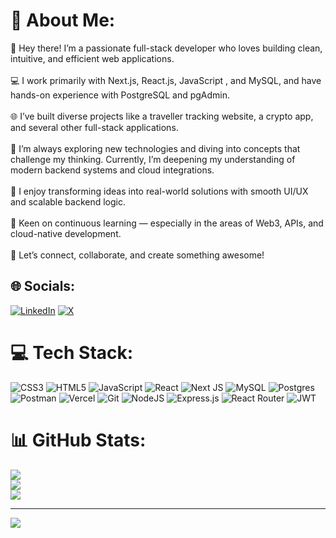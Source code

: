 
# 💫 About Me:
👋 Hey there! I’m a passionate full-stack developer who loves building clean, intuitive, and efficient web applications.<br><br>💻 I work primarily with Next.js, React.js, JavaScript , and MySQL, and have hands-on experience with PostgreSQL and pgAdmin.<br><br>🌐 I’ve built diverse projects like a traveller tracking website, a crypto app, and several other full-stack applications.<br><br>🚀 I’m always exploring new technologies and diving into concepts that challenge my thinking. Currently, I’m deepening my understanding of modern backend systems and cloud integrations.<br><br>🎯 I enjoy transforming ideas into real-world solutions with smooth UI/UX and scalable backend logic.<br><br>🧠 Keen on continuous learning — especially in the areas of Web3, APIs, and cloud-native development.<br><br>🤝 Let’s connect, collaborate, and create something awesome!


## 🌐 Socials:
[![LinkedIn](https://img.shields.io/badge/LinkedIn-%230077B5.svg?logo=linkedin&logoColor=white)](https://linkedin.com/in/samiksha-jain03) [![X](https://img.shields.io/badge/X-black.svg?logo=X&logoColor=white)](https://x.com/Samiksha03jain) 

# 💻 Tech Stack:
![CSS3](https://img.shields.io/badge/css3-%231572B6.svg?style=for-the-badge&logo=css3&logoColor=white) ![HTML5](https://img.shields.io/badge/html5-%23E34F26.svg?style=for-the-badge&logo=html5&logoColor=white) ![JavaScript](https://img.shields.io/badge/javascript-%23323330.svg?style=for-the-badge&logo=javascript&logoColor=%23F7DF1E) ![React](https://img.shields.io/badge/react-%2320232a.svg?style=for-the-badge&logo=react&logoColor=%2361DAFB) ![Next JS](https://img.shields.io/badge/Next-black?style=for-the-badge&logo=next.js&logoColor=white) ![MySQL](https://img.shields.io/badge/mysql-4479A1.svg?style=for-the-badge&logo=mysql&logoColor=white) ![Postgres](https://img.shields.io/badge/postgres-%23316192.svg?style=for-the-badge&logo=postgresql&logoColor=white) ![Postman](https://img.shields.io/badge/Postman-FF6C37?style=for-the-badge&logo=postman&logoColor=white) ![Vercel](https://img.shields.io/badge/vercel-%23000000.svg?style=for-the-badge&logo=vercel&logoColor=white) ![Git](https://img.shields.io/badge/git-%23F05033.svg?style=for-the-badge&logo=git&logoColor=white) ![NodeJS](https://img.shields.io/badge/node.js-6DA55F?style=for-the-badge&logo=node.js&logoColor=white) ![Express.js](https://img.shields.io/badge/express.js-%23404d59.svg?style=for-the-badge&logo=express&logoColor=%2361DAFB) ![React Router](https://img.shields.io/badge/React_Router-CA4245?style=for-the-badge&logo=react-router&logoColor=white) ![JWT](https://img.shields.io/badge/JWT-black?style=for-the-badge&logo=JSON%20web%20tokens)
# 📊 GitHub Stats:
![](https://github-readme-stats.vercel.app/api?username=Samikshajn03&theme=dark&hide_border=false&include_all_commits=false&count_private=false)<br/>
![](https://nirzak-streak-stats.vercel.app/?user=Samikshajn03&theme=dark&hide_border=false)<br/>
![](https://github-readme-stats.vercel.app/api/top-langs/?username=Samikshajn03&theme=dark&hide_border=false&include_all_commits=false&count_private=false&layout=compact)

---
[![](https://visitcount.itsvg.in/api?id=Samikshajn03&icon=0&color=0)](https://visitcount.itsvg.in)

<!-- Proudly created with GPRM ( https://gprm.itsvg.in ) -->

